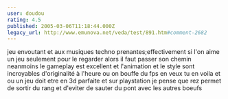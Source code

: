 ```yaml
---
user: doudou
rating: 4.5
published: 2005-03-06T11:18:44.000Z
legacy_url: http://www.emunova.net/veda/test/891.htm#comment-2682
---
```

jeu envoutant et aux musiques techno prenantes;effectivement si l'on aime un jeu seulement pour le regarder alors il faut passer son chemin neanmoins le gameplay est excellent et l'animation et le style sont incroyables d'originalité à l'heure ou on bouffe du fps en veux tu en voila et ou un jeu doit etre en 3d parfaite et sur playstation 
je pense que rez permet de sortir du rang et d'eviter de sauter du pont avec les autres boeufs